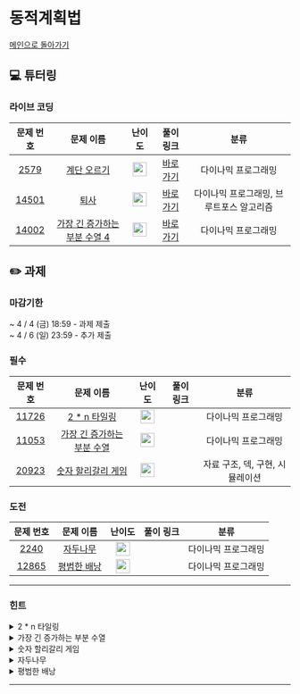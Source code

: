 # 동적계획법
[메인으로 돌아가기](https://github.com/Altu-Bitu-8/Notice) 
## 💻 튜터링 
### 라이브 코딩
| 문제 번호 | 문제 이름 | 난이도 | 풀이 링크 | 분류 |
| :-: | :-: | :-: | :-: | :-: |
| [2579](https://www.acmicpc.net/problem/2579) | [계단 오르기](hhttps://www.acmicpc.net/problem/2579) | <img height="25px" width="25px" src="https://static.solved.ac/tier_small/8.svg"/> | [바로가기](https://github.com/Altu-Bitu-8/Notice/blob/main/07_동적_계획법/라이브코딩/2579.cpp) | 다이나믹 프로그래밍 |
| [14501](https://www.acmicpc.net/problem/14501) | [퇴사](https://www.acmicpc.net/problem/14501) | <img height="25px" width="25px" src="https://static.solved.ac/tier_small/8.svg"/> | [바로가기](https://github.com/Altu-Bitu-8/Notice/blob/main/07_동적_계획법/라이브코딩/14501.cpp) | 다이나믹 프로그래밍, 브루트포스 알고리즘 |
| [14002](https://www.acmicpc.net/problem/14002) | [가장 긴 증가하는 부분 수열 4](https://www.acmicpc.net/problem/14002) | <img height="25px" width="25px" src="https://static.solved.ac/tier_small/12.svg"/> | [바로가기](https://github.com/Altu-Bitu-8/Notice/blob/main/07_동적_계획법/라이브코딩/14002.cpp) | 다이나믹 프로그래밍 |
## ✏️ 과제 
### 마감기한
~ 4 / 4 (금) 18:59 - 과제 제출 </br>
~ 4 / 6 (일) 23:59 - 추가 제출 </br>
### 필수
| 문제 번호 | 문제 이름 | 난이도 | 풀이 링크 | 분류 |
| :-: | :-: | :-: |:--------------------------------------------------------------------------------------------------------------------------------------:| :-: |
| [11726](https://www.acmicpc.net/problem/11726) | [2 * n 타일링](https://www.acmicpc.net/problem/11726) | <img height="25px" width="25px" src="https://static.solved.ac/tier_small/8.svg"/> |  | 다이나믹 프로그래밍 |
| [11053](https://www.acmicpc.net/problem/11053) | [가장 긴 증가하는 부분 수열](https://www.acmicpc.net/problem/11053) | <img height="25px" width="25px" src="https://static.solved.ac/tier_small/9.svg"/> |  | 다이나믹 프로그래밍 |
| [20923](https://www.acmicpc.net/problem/20923) | [숫자 할리갈리 게임](https://www.acmicpc.net/problem/20923) | <img height="25px" width="25px" src="https://static.solved.ac/tier_small/10.svg"/> |  | 자료 구조, 덱, 구현, 시뮬레이션 |
### 도전
| 문제 번호 | 문제 이름 | 난이도 | 풀이 링크 | 분류 |
| :-: | :-: | :-: |:--------------------------------------------------------------------------------------------------------------------------------------:| :-: |
| [2240](https://www.acmicpc.net/problem/2240) | [자두나무](https://www.acmicpc.net/problem/2240) | <img height="25px" width="25px" src="https://static.solved.ac/tier_small/11.svg"/> |   | 다이나믹 프로그래밍 |
| [12865](https://www.acmicpc.net/problem/12865) | [평범한 배낭](https://www.acmicpc.net/problem/12865) | <img height="25px" width="25px" src="https://static.solved.ac/tier_small/11.svg"/> |  | 다이나믹 프로그래밍 |
---
 ### 힌트
<details><summary>2 * n 타일링</summary><div markdown="1">&nbsp;&nbsp;&nbsp;&nbsp;가장 마지막 세로줄을 채울 수 있는 방법이 총 몇 가지 있나요? 잘 모르겠다면 n = 1 ~ 6까지 시뮬레이션 해봐요.</div></details>
<details><summary>가장 긴 증가하는 부분 수열</summary><div markdown="1">&nbsp;&nbsp;&nbsp;&nbsp;(dp[i] = 리스트의 i번째)를 마지막 값으로 가지는 가장 긴 부분 수열의 길이</div></details>
<details><summary>숫자 할리갈리 게임</summary><div markdown="1">&nbsp;&nbsp;&nbsp;&nbsp;카드를 어떤 자료구조로 관리하면 좋을까요? 게임을 반복해서 진행하네요. 함수화를 통해 효율적으로 코드를 작성할 수 있을 것 같아요! 덱이 비어있는 경우에 주의하세요!</div></details>
<details><summary>자두나무</summary><div markdown="1">&nbsp;&nbsp;&nbsp;&nbsp;초마다 자두를 먹을 수 있는 조건과 먹을 수 없는 조건을 생각해보면 좋을 것 같습니다!</div></details>
<details><summary>평범한 배낭</summary><div markdown="1">&nbsp;&nbsp;&nbsp;&nbsp;각 물건을 하나씩 확인하면서, 해당 물건을 넣었을 때와 넣지 않았을 때의 가치를 비교해가며 무게별 최대 가치를 채워나가 보세요.</div></details>

---